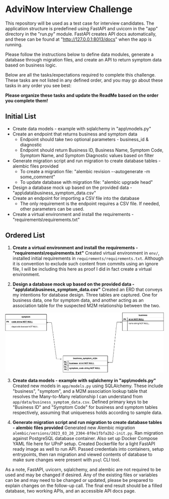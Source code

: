 # AdviNow Interview Challenge
This repository will be used as a test case for interview candidates. The application structure is predefined using FastAPI and uvicorn in the "app" directory in the "run.py" module. 
FastAPI creates API docs automatically, and these can be found at "http://127.0.0.1:8013/docs" when the app is running.

Please follow the instructions below to define data modules, generate a database through migration files, and create an API to return symptom data based on business logic.

Below are all the tasks/expectations required to complete this challenge. These tasks are not listed in any defined order, and you may go about these tasks in any order you see best:

**Please organize these tasks and update the ReadMe based on the order you complete them!**

## Initial List
- Create data models - example with sqlalchemy in "app\models.py"
- Create an endpoint that returns business and symptom data
  - Endpoint should take two optional parameters - business_id & diagnostic
  - Endpoint should return Business ID, Business Name, Symptom Code, Symptom Name, and Symptom Diagnostic values based on filter
- Generate migration script and run migration to create database tables - alembic files provided
  - To create a migration file: "alembic revision --autogenerate -m some_comment"
  - To update database with migration file: "alembic upgrade head"
- Design a database mock up based on the provided data - "app\data\business_symptom_data.csv"
- Create an endpoint for importing a CSV file into the database
  - The only requirement is the endpoint requires a CSV file. If needed, other parameters can be used.
- Create a virtual environment and install the requirements - "requirements\requirements.txt"

## Ordered List
1. **Create a virtual environment and install the requirements - "requirements\requirements.txt"** Created virtual environment in `env/`, installed initial requirements in `requirements/requirements.txt`. Although it is convention to exclude such content from commits using an ignore file, I will be including this here as proof I did in fact create a virtual environment.

3. **Design a database mock up based on the provided data - "app\data\business_symptom_data.csv"** Created an ERD that conveys my intentions for database design. Three tables are captured. One for business data, one for symptom data, and another acting as an association table for the suspected M2M relationship between the two.

![No image found!](erd.png "ERD")

3. **Create data models - example with sqlalchemy in "app\models.py"** Created new models in `app/models.py` using SQLAlchemy. These include "business", "symptom", and a M2M association lookup table that resolves the Many-to-Many relationship I can understand from `app/data/business_symptom_data.csv`. Defined primary keys to be "Business ID" and "Symptom Code" for business and symptom tables respectively, assuming that uniqueness holds according to sample data.

4. **Generate migration script and run migration to create database tables - alembic files provided** Generated new Alembic migration `alembic/versions/2023_03_20_2304-8f0e1fbfa2b2-init.py`. Ran migration against PostgreSQL database container. Also set up Docker Compose YAML file here for UPnP setup. Created Dockerfile for a light FastAPI ready image as well to run API. Passed credentials into containers, setup entrypoints, then ran migration and viewed contents of database to make sure changes were present with `psql` CLI tool.






As a note, FastAPI, uvicorn, sqlalchemy, and alembic are not required to be used and may be changed if desired. 
Any of the existing files or variables can be and may need to be changed or updated, please be prepared to explain changes on the follow-up call.
The final end result should be a filled database, two working APIs, and an accessible API docs page.
